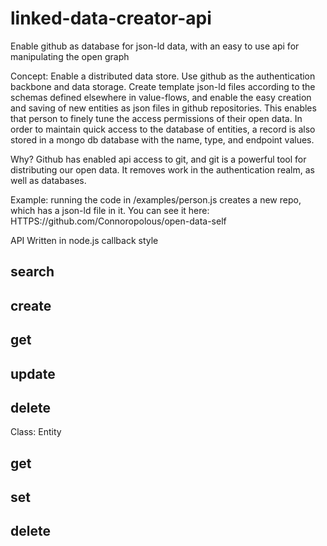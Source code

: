 # linked-data-creator-api

Enable github as database for json-ld data, with an easy to use api for manipulating the open graph


Concept:
Enable a distributed data store. Use github as the authentication backbone and data storage. Create template json-ld files according to the schemas defined elsewhere in value-flows, and enable the easy creation and saving of new entities as json files in github repositories. This enables that person to finely tune the access permissions of their open data. In order to maintain quick access to the database of entities, a record is also stored in a mongo db database with the name, type, and endpoint values. 

Why?
Github has enabled api access to git, and git is a powerful tool for distributing our open data. It removes work in the authentication realm, as well as databases.


Example: running the code in /examples/person.js creates a new repo, which has a json-ld file in it. You can see it here: HTTPS://github.com/Connoropolous/open-data-self


API
Written in node.js callback style

## search 

## create

## get

## update

## delete


Class: Entity
## get

## set

## delete
